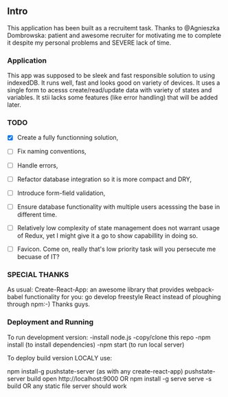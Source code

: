 ## Intro

This application has been built as a recruitemt task. Thanks to @Agnieszka Dombrowska: patient and awesome recruiter for motivating me to complete it despite my personal problems and SEVERE lack of time.

### Application

This app was supposed to be sleek and fast responsible solution to using indexedDB. It runs well, fast and looks good on variety of devices. It uses a single form to acesss create/read/update data with variety of states and variables. It stii lacks some features (like error handling) that will be added later.


### TODO
 - [x] Create a fully functionning solution,
 - [ ] Fix naming conventions,
 - [ ] Handle errors,
 - [ ] Refactor database integration so it is more compact and DRY,
 - [ ] Introduce form-field validation,
 - [ ] Ensure database functionality with multiple users acesssing the base in different time.
 - [ ] Relatively low complexity of state management does not warrant usage of Redux, yet I might give it a go to show capabillity in doing so.
 - [ ] Favicon. Come on, really  that's low priority task will you persecute me becuase of IT?


### SPECIAL THANKS

As usual: Create-React-App: an awesome library that provides webpack-babel functionality for you: go develop freestyle React instead of ploughing through npm:-)
Thanks guys.

### Deployment and Running
To run development version:
-install node.js
-copy/clone this repo 
-npm install (to install dependencies)
-npm start (to run local server)

To deploy build version LOCALY use:

 npm install-g pushstate-server
 (as with any create-react-app)
 pushstate-server build
 open http://localhost:9000
OR
npm install -g serve
serve -s build
OR
any static file server should work
